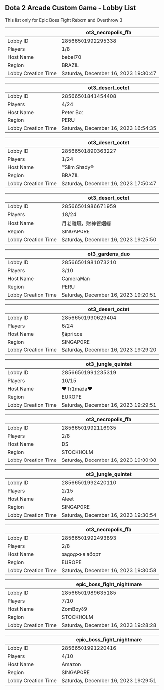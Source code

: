 ## Dota 2 Arcade Custom Game - Lobby List

This list only for Epic Boss Fight Reborn and Overthrow 3

|  | ot3_necropolis_ffa |
| ------ | ------ |
| Lobby ID | 28566501992295338 |
| Players | 1/8 |
| Host Name | bebel70 |
| Region | BRAZIL |
| Lobby Creation Time | Saturday, December 16, 2023 19:30:47 |


|  | ot3_desert_octet |
| ------ | ------ |
| Lobby ID | 28566501841454408 |
| Players | 4/24 |
| Host Name | Peter Bot |
| Region | PERU |
| Lobby Creation Time | Saturday, December 16, 2023 16:54:35 |


|  | ot3_desert_octet |
| ------ | ------ |
| Lobby ID | 28566501890363227 |
| Players | 1/24 |
| Host Name | ™Slim Shady® |
| Region | BRAZIL |
| Lobby Creation Time | Saturday, December 16, 2023 17:50:47 |


|  | ot3_desert_octet |
| ------ | ------ |
| Lobby ID | 28566501986671959 |
| Players | 18/24 |
| Host Name | 月老離職，財神管姻緣 |
| Region | SINGAPORE |
| Lobby Creation Time | Saturday, December 16, 2023 19:25:50 |


|  | ot3_gardens_duo |
| ------ | ------ |
| Lobby ID | 28566501981073210 |
| Players | 3/10 |
| Host Name | CameraMan |
| Region | PERU |
| Lobby Creation Time | Saturday, December 16, 2023 19:20:51 |


|  | ot3_desert_octet |
| ------ | ------ |
| Lobby ID | 28566501990629404 |
| Players | 6/24 |
| Host Name | §āpriռce |
| Region | SINGAPORE |
| Lobby Creation Time | Saturday, December 16, 2023 19:29:20 |


|  | ot3_jungle_quintet |
| ------ | ------ |
| Lobby ID | 28566501991235319 |
| Players | 10/15 |
| Host Name | ❤Tr1mada❤ |
| Region | EUROPE |
| Lobby Creation Time | Saturday, December 16, 2023 19:29:51 |


|  | ot3_necropolis_ffa |
| ------ | ------ |
| Lobby ID | 28566501992116935 |
| Players | 2/8 |
| Host Name | DS|ar |
| Region | STOCKHOLM |
| Lobby Creation Time | Saturday, December 16, 2023 19:30:38 |


|  | ot3_jungle_quintet |
| ------ | ------ |
| Lobby ID | 28566501992420110 |
| Players | 2/15 |
| Host Name | Aleet |
| Region | SINGAPORE |
| Lobby Creation Time | Saturday, December 16, 2023 19:30:54 |


|  | ot3_necropolis_ffa |
| ------ | ------ |
| Lobby ID | 28566501992493893 |
| Players | 2/8 |
| Host Name | задоджив аборт |
| Region | EUROPE |
| Lobby Creation Time | Saturday, December 16, 2023 19:30:58 |


|  | epic_boss_fight_nightmare |
| ------ | ------ |
| Lobby ID | 28566501989635185 |
| Players | 7/10 |
| Host Name | ZomBoy89 |
| Region | STOCKHOLM |
| Lobby Creation Time | Saturday, December 16, 2023 19:28:28 |


|  | epic_boss_fight_nightmare |
| ------ | ------ |
| Lobby ID | 28566501991220416 |
| Players | 4/10 |
| Host Name | Amazon |
| Region | SINGAPORE |
| Lobby Creation Time | Saturday, December 16, 2023 19:29:51 |


